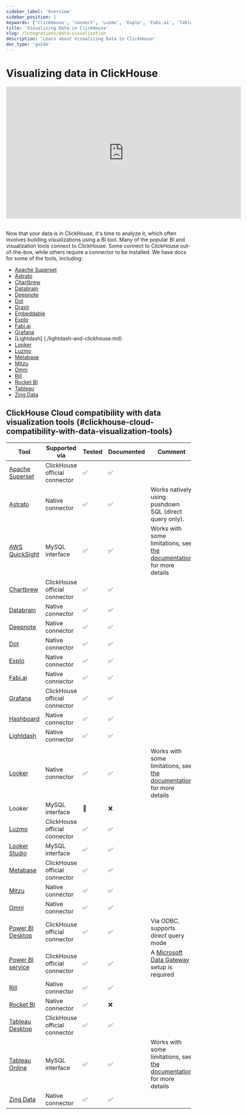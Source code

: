 ```yaml
---
sidebar_label: 'Overview'
sidebar_position: 1
keywords: ['ClickHouse', 'connect', 'Luzmo', 'Explo', 'Fabi.ai', 'Tableau', 'Grafana', 'Metabase', 'Mitzu', 'superset', 'Databrain','Deepnote', 'Draxlr', 'RocketBI', 'Omni', 'bi', 'visualization', 'tool', 'lightdash']
title: 'Visualizing Data in ClickHouse'
slug: /integrations/data-visualization
description: 'Learn about Visualizing Data in ClickHouse'
doc_type: 'guide'
---
```


# Visualizing data in ClickHouse

<div class='vimeo-container'>
<iframe
   src="https://player.vimeo.com/video/754460217?h=3dcae2e1ca"
   width="640"
   height="360"
   frameborder="0"
   allow="autoplay; fullscreen; picture-in-picture"
   allowfullscreen>
</iframe>
</div>

<br/>

Now that your data is in ClickHouse, it's time to analyze it, which often involves building visualizations using a BI tool. Many of the popular BI and visualization tools connect to ClickHouse. Some connect to ClickHouse out-of-the-box, while others require a connector to be installed. We have docs for some of the tools, including:

- [Apache Superset](./superset-and-clickhouse.md)
- [Astrato](./community_integrations/astrato-and-clickhouse.md)
- [Chartbrew](./community_integrations/chartbrew-and-clickhouse.md)
- [Databrain](./community_integrations/databrain-and-clickhouse.md)
- [Deepnote](./community_integrations/deepnote.md)
- [Dot](./community_integrations/dot-and-clickhouse.md)
- [Draxlr](./community_integrations/draxlr-and-clickhouse.md)
- [Embeddable](./community_integrations/embeddable-and-clickhouse.md)
- [Explo](./community_integrations/explo-and-clickhouse.md)
- [Fabi.ai](./community_integrations/fabi-and-clickhouse.md)
- [Grafana](./grafana/index.md)
- [Lightdash] (./lightdash-and-clickhouse.md)
- [Looker](./looker-and-clickhouse.md)
- [Luzmo](./community_integrations/luzmo-and-clickhouse.md)
- [Metabase](./metabase-and-clickhouse.md)
- [Mitzu](./community_integrations/mitzu-and-clickhouse.md)
- [Omni](./omni-and-clickhouse.md)
- [Rill](https://docs.rilldata.com/reference/olap-engines/clickhouse)
- [Rocket BI](./community_integrations/rocketbi-and-clickhouse.md)
- [Tableau](./tableau/tableau-and-clickhouse.md)
- [Zing Data](./community_integrations/zingdata-and-clickhouse.md)

## ClickHouse Cloud compatibility with data visualization tools {#clickhouse-cloud-compatibility-with-data-visualization-tools}

| Tool                                                                    | Supported via                 | Tested | Documented | Comment                                                                                                                                 |
|-------------------------------------------------------------------------|-------------------------------|--------|------------|-----------------------------------------------------------------------------------------------------------------------------------------|
| [Apache Superset](./superset-and-clickhouse.md)      | ClickHouse official connector | ✅      | ✅          |                                                                                                                                         |
| [Astrato](./community_integrations/astrato-and-clickhouse.md)      | Native connector | ✅      | ✅          | Works natively using pushdown SQL (direct query only). |
| [AWS QuickSight](./quicksight-and-clickhouse.md)     | MySQL interface               | ✅      | ✅          | Works with some limitations, see [the documentation](./quicksight-and-clickhouse.md) for more details                |
| [Chartbrew](./community_integrations/chartbrew-and-clickhouse.md)           | ClickHouse official connector              | ✅      | ✅          |                                                                                                                                         |
| [Databrain](./community_integrations/databrain-and-clickhouse.md)           | Native connector              | ✅      | ✅          |                                                                                                                                         |
| [Deepnote](./community_integrations/deepnote.md)                            | Native connector              | ✅      | ✅          |                                                                                                                                         |
| [Dot](./community_integrations/dot-and-clickhouse.md)                            | Native connector              | ✅      | ✅          |                                                                                                                                         |
| [Explo](./community_integrations/explo-and-clickhouse.md)                   | Native connector              | ✅      | ✅          |                                                                                                                                         |
| [Fabi.ai](./community_integrations/fabi-and-clickhouse.md)                  | Native connector              | ✅      | ✅          |                                                                                                                                         |
| [Grafana](./grafana/index.md)                        | ClickHouse official connector | ✅      | ✅          |                                                                                                                                         |
| [Hashboard](./community_integrations/hashboard-and-clickhouse.md)           | Native connector              | ✅      | ✅          |                                                                                                                                         |
| [Lightdash](./lightdash-and-clickhouse.md)      | Native connector | ✅      | ✅          | 
            |
| [Looker](./looker-and-clickhouse.md)                 | Native connector              | ✅      | ✅          | Works with some limitations, see [the documentation](./looker-and-clickhouse.md) for more details                    |
| Looker                                                                  | MySQL interface               | 🚧     | ❌          |                                                                                                                                         |
| [Luzmo](./community_integrations/luzmo-and-clickhouse.md)                   | ClickHouse official connector | ✅      | ✅          |                                                                                                                                         |
| [Looker Studio](./looker-studio-and-clickhouse.md)   | MySQL interface               | ✅      | ✅          |                                                                                                                                         |
| [Metabase](./metabase-and-clickhouse.md)             | ClickHouse official connector | ✅      | ✅          |
| [Mitzu](./community_integrations/mitzu-and-clickhouse.md)                   |  Native connector | ✅      | ✅          |                                                                                                                                         |
| [Omni](./omni-and-clickhouse.md)                     | Native connector              | ✅      | ✅          |                                                                                                                                         |
| [Power BI Desktop](./powerbi-and-clickhouse.md)      | ClickHouse official connector | ✅      | ✅          | Via ODBC, supports direct query mode                                                                                                    |
| [Power BI service](/integrations/powerbi#power-bi-service)                                                    | ClickHouse official connector | ✅    | ✅          | A [Microsoft Data Gateway](https://learn.microsoft.com/en-us/power-bi/connect-data/service-gateway-custom-connectors) setup is required |
| [Rill](https://docs.rilldata.com/reference/olap-engines/clickhouse)     | Native connector              | ✅      | ✅          |
| [Rocket BI](./community_integrations/rocketbi-and-clickhouse.md)            | Native connector              | ✅      | ❌          |                                                                                                                                         |
| [Tableau Desktop](./tableau/tableau-and-clickhouse.md)       | ClickHouse official connector | ✅      | ✅          |                                                                                                               |
| [Tableau Online](./tableau/tableau-online-and-clickhouse.md) | MySQL interface               | ✅      | ✅          | Works with some limitations, see [the documentation](./tableau/tableau-online-and-clickhouse.md) for more details            |
| [Zing Data](./community_integrations/zingdata-and-clickhouse.md)            | Native connector              | ✅      | ✅          |                                                                                                                                         |
